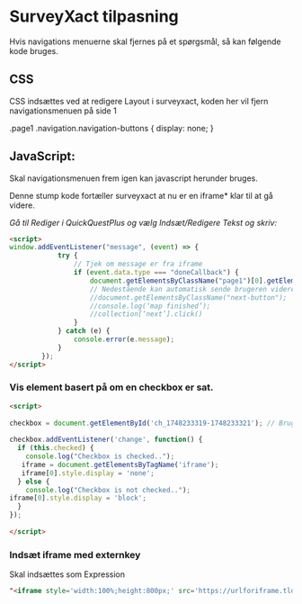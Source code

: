 
# SurveyXact tilpasning

Hvis navigations menuerne skal fjernes på et spørgsmål, så kan følgende kode bruges.


## CSS
CSS indsættes ved at redigere Layout i surveyxact, koden her vil fjern navigationsmenuen på side 1

.page1 .navigation.navigation-buttons {
display: none;
}

## JavaScript:

Skal navigationsmenuen frem igen kan javascript herunder bruges.

Denne stump kode fortæller surveyxact at nu er en iframe* klar til at gå videre.

_Gå til Rediger i QuickQuestPlus og vælg Indsæt/Redigere Tekst og skriv:_

```html
<script>
window.addEventListener("message", (event) => {
            try {
                // Tjek om message er fra iframe
                if (event.data.type === "doneCallback") {
                    document.getElementsByClassName("page1")[0].getElementsByClassName("navigation-buttons")[0].style.display = "flex";
                    // Nedestående kan automatisk sende brugeren videre, hvis det er ukommenteret.
                    //document.getElementsByClassName("next-button");
                    //console.log(‘map finished’);
                    //collection[‘next’].click()
                }
            } catch (e) {
                console.error(e.message);
            }
        });
</script>
```


### Vis element basert på om en checkbox er sat.
```html
<script>
 
checkbox = document.getElementById('ch_1748233319-1748233321'); // Brug her id for checkboxen der skal overvåges!
 
checkbox.addEventListener('change', function() {
  if (this.checked) {
    console.log("Checkbox is checked..");
   iframe = document.getElementsByTagName('iframe');
   iframe[0].style.display = 'none';
  } else {
    console.log("Checkbox is not checked..");
iframe[0].style.display = 'block';
  }
});
 
</script>
```

### Indsæt iframe med externkey

Skal indsættes som Expression 

```html
"<iframe style='width:100%;height:800px;' src='https://urlforiframe.tld/something/?userid=" + [respondent/externkey] + "'></iframe>"
```